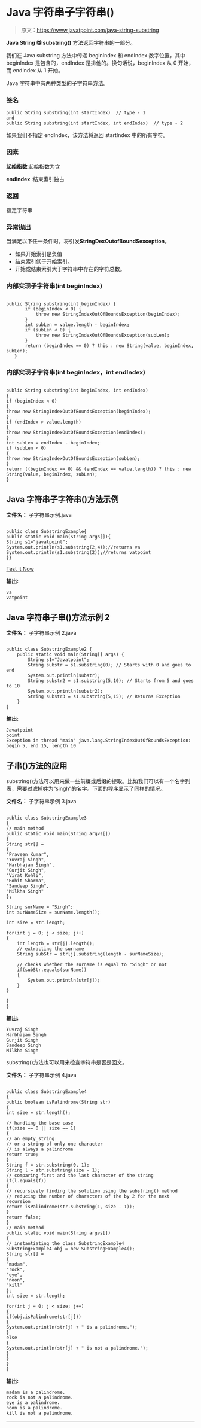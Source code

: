 # Java 字符串子字符串()

> 原文：<https://www.javatpoint.com/java-string-substring>

**Java String 类 substring()** 方法返回字符串的一部分。

我们在 Java substring 方法中传递 beginIndex 和 endIndex 数字位置，其中 beginIndex 是包含的，endIndex 是排他的。换句话说，beginIndex 从 0 开始，而 endIndex 从 1 开始。

Java 字符串中有两种类型的子字符串方法。

### 签名

```
public String substring(int startIndex)  // type - 1
and  
public String substring(int startIndex, int endIndex)  // type - 2

```

如果我们不指定 endIndex，该方法将返回 startIndex 中的所有字符。

### 因素

**起始指数**:起始指数为含

**endIndex** :结束索引独占

### 返回

指定字符串

### 异常抛出

当满足以下任一条件时，将引发**StringDexOutofBoundSexception**。

*   如果开始索引是负值
*   结束索引低于开始索引。
*   开始或结束索引大于字符串中存在的字符总数。

### 内部实现子字符串(int beginIndex)

```

public String substring(int beginIndex) {  
       if (beginIndex < 0) {  
           throw new StringIndexOutOfBoundsException(beginIndex);  
       }  
       int subLen = value.length - beginIndex;  
       if (subLen < 0) {  
           throw new StringIndexOutOfBoundsException(subLen);  
       }  
       return (beginIndex == 0) ? this : new String(value, beginIndex, subLen);  
   } 

```

### 内部实现子字符串(int beginIndex，int endIndex)

```

public String substring(int beginIndex, int endIndex) 
{
if (beginIndex < 0) 
{
throw new StringIndexOutOfBoundsException(beginIndex);
}
if (endIndex > value.length) 
{
throw new StringIndexOutOfBoundsException(endIndex);
}
int subLen = endIndex - beginIndex;
if (subLen < 0) 
{
throw new StringIndexOutOfBoundsException(subLen);
}
return ((beginIndex == 0) && (endIndex == value.length)) ? this : new String(value, beginIndex, subLen);
}

```

## Java 字符串子字符串()方法示例

**文件名：** 子字符串示例.java

```

public class SubstringExample{
public static void main(String args[]){
String s1="javatpoint";
System.out.println(s1.substring(2,4));//returns va
System.out.println(s1.substring(2));//returns vatpoint
}}

```

[Test it Now](https://www.javatpoint.com/opr/test.jsp?filename=SubstringExample)

**输出:**

```
va
vatpoint

```

## Java 字符串子串()方法示例 2

**文件名：** 子字符串示例 2.java

```

public class SubstringExample2 {
	public static void main(String[] args) {
		String s1="Javatpoint";  
		String substr = s1.substring(0); // Starts with 0 and goes to end
		System.out.println(substr);
		String substr2 = s1.substring(5,10); // Starts from 5 and goes to 10
		System.out.println(substr2);  
		String substr3 = s1.substring(5,15); // Returns Exception
	}
}

```

**输出:**

```
Javatpoint
point
Exception in thread "main" java.lang.StringIndexOutOfBoundsException: begin 5, end 15, length 10

```

## 子串()方法的应用

substring()方法可以用来做一些前缀或后缀的提取。比如我们可以有一个名字列表，需要过滤掉姓为“singh”的名字。下面的程序显示了同样的情况。

**文件名：** 子字符串示例 3.java

```

public class SubstringExample3 
{
// main method
public static void main(String argvs[])
{
String str[] =
{
"Praveen Kumar",
"Yuvraj Singh",
"Harbhajan Singh",
"Gurjit Singh",
"Virat Kohli",
"Rohit Sharma",
"Sandeep Singh",
"Milkha Singh"
};

String surName = "Singh";
int surNameSize = surName.length();

int size = str.length;

for(int j = 0; j < size; j++)
{
    int length = str[j].length();
    // extracting the surname
    String subStr = str[j].substring(length - surNameSize);

    // checks whether the surname is equal to "Singh" or not
    if(subStr.equals(surName))
    {
        System.out.println(str[j]);
    }
}

}
}

```

**输出:**

```
Yuvraj Singh
Harbhajan Singh
Gurjit Singh
Sandeep Singh
Milkha Singh

```

substring()方法也可以用来检查字符串是否是回文。

**文件名：** 子字符串示例 4.java

```

public class SubstringExample4 
{
public boolean isPalindrome(String str)
{
int size = str.length();

// handling the base case
if(size == 0 || size == 1)
{
// an empty string 
// or a string of only one character 
// is always a palindrome
return true;
}
String f = str.substring(0, 1);
String l = str.substring(size - 1);
// comparing first and the last character of the string
if(l.equals(f))
{
// recursively finding the solution using the substring() method
// reducing the number of characters of the by 2 for the next recursion
return isPalindrome(str.substring(1, size - 1));
}
return false;
}
// main method
public static void main(String argvs[])
{
// instantiating the class SubstringExample4 
SubstringExample4 obj = new SubstringExample4();
String str[] =
{
"madam",
"rock",
"eye",
"noon",
"kill"
};
int size = str.length;

for(int j = 0; j < size; j++)
{
if(obj.isPalindrome(str[j]))
{
System.out.println(str[j] + " is a palindrome.");
}
else
{
System.out.println(str[j] + " is not a palindrome.");
}
}
}
}

```

**输出:**

```
madam is a palindrome.
rock is not a palindrome.
eye is a palindrome.
noon is a palindrome.
kill is not a palindrome.

```

* * *